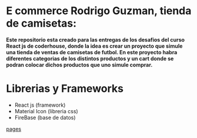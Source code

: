# E commerce Rodrigo Guzman, tienda de camisetas:

**Este repositorio esta creado para las entregas de los desafios del curso React js de coderhouse, donde la idea es crear un proyecto que simule una tienda de ventas de camisetas de futbol.
En este proyecto habra diferentes categorias de los distintos productos y un cart donde se podran colocar dichos productos que uno simule comprar.**

# Librerias y Frameworks

- React js (framework)
- Material Icon (libreria css)
- FireBase (base de datos)

[pages](https://reactjs-qnalv12dv-rodrigoagustinguzman.vercel.app)
